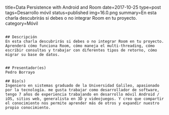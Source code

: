 title=Data Persistence with Android and Room
date=2017-10-25
type=post
tags=Desarrollo móvil
status=published
img=16.0.png
summary=En esta charla descubrirás si debes o no integrar Room en tu proyecto.
category=Móvil
~~~~~~

## Descripción
En esta charla descubrirás si debes o no integrar Room en tu proyecto. Aprenderá cómo funciona Room, cómo maneja el multi-threading, cómo escribir consultas y trabajar con diferentes tipos de retorno, cómo migrar su base de datos.


## Presentador(es)
Pedro Borrayo

## Bio(s)
Ingeniero en sistemas graduado de la Universidad Galileo, apasionado por la tecnología. me gusta trabajar como desarrollador de software, tengo 7 años de experiencia trabajando en desarrollo móvil Android / iOS, sitios web, generalista en 3D y videojuegos. Y creo que compartir el conocimiento nos permite aprender más de otros y expandir nuestro propio conocimiento.
